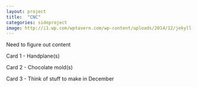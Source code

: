 ```yaml
---
layout: project
title:  "CNC"
categories: sideproject
image: http://i1.wp.com/wptavern.com/wp-content/uploads/2014/12/jekyll.png
---
```

Need to figure out content

Card 1 - Handplane(s)

Card 2 - Chocolate mold(s)

Card 3 - Think of stuff to make in December